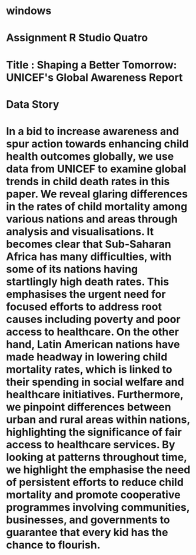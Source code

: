 # windows
# Assignment R Studio Quatro 
# Title : Shaping a Better Tomorrow: UNICEF's Global Awareness Report
# Data Story 
# In a bid to increase awareness and spur action towards enhancing child health outcomes globally, we use data from UNICEF to examine global trends in child death rates in this paper. We reveal glaring differences in the rates of child mortality among various nations and areas through analysis and visualisations. It becomes clear that Sub-Saharan Africa has many difficulties, with some of its nations having startlingly high death rates. This emphasises the urgent need for focused efforts to address root causes including poverty and poor access to healthcare. On the other hand, Latin American nations have made headway in lowering child mortality rates, which is linked to their spending in social welfare and healthcare initiatives. Furthermore, we pinpoint differences between urban and rural areas within nations, highlighting the significance of fair access to healthcare services. By looking at patterns throughout time, we highlight the emphasise the need of persistent efforts to reduce child mortality and promote cooperative programmes involving communities, businesses, and governments to guarantee that every kid has the chance to flourish.
